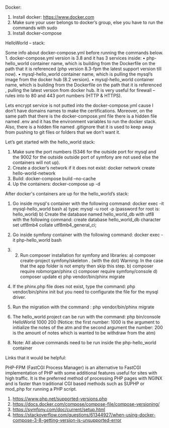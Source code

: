 
Docker:

1. Install docker: https://www.docker.com
2. Make sure your user belongs to docker’s group, else you have to run the commands with sudo
3. Install docker-compose 

HelloWorld – stack:

Some info about docker-compose.yml before running the commands below. 1. docker-compose.yml version is 3.8 and it has 3 services inside: • php-hello_world container name, which is building from the Dockerfile on the path that it is referenced (php version 8.3-fpm the latest support version till now). • mysql-hello_world container name, which is pulling the mysql’s image from the docker hub (8.2 version). • mysql-hello_world container name, which is building from the Dockerfile on the path that it is referenced , pulling the latest version from docker hub. It is very useful for firewall – rules into to 80 and 443 port numbers (HTTP & HTTPS).

Lets encrypt service is not putted into the docker-compose.yml cause I don’t have domains names to make the certifications. Moreover, on the same path that there is the docker-compose.yml file there is a hidden file named .env and it has the environment variables to run the docker stack. Also, there is a hidden file named .gitignore that it is used to keep away from pushing to git files or folders that we don’t want it.

Let’s get started with the hello_world stack:

1. Make sure the port numbers (5346 for the outside port for mysql and the 9002 for the outside outside port of symfony are not used else the containers will not up).
2. Create a docker’s network if it does not exist: docker network create hello-world-network
3. Build: docker-compose build –no-cache
4. Up the containers: docker-compose up -d

After docker's containers are up for the hello_world’s stack: 

1. Go inside mysql's container with the following command: docker exec -it mysql-hello_world bash
   a) type: mysql -u root -p   (password for root is: hello_world)
   b) Create the database named hello_world_db with utf8 with the following command: create database hello_world_db character set utf8mb4 collate utf8mb4_general_ci;
   
3. Go inside symfony container with the following command: docker exec -it php-hello_world bash

4. 2. Run composer installation for symfony and libraries:
      a) composer create-project symfony/skeleton .  (with the dot)  Warning: In the case that the app folder is not empty then skip this step.
      b) composer require robmorgan/phinx
      c) composer require symfony/console
      d) composer update
      e) php vendor/bin/phinx migrate 
      
5. If the phinx.php file does not exist, type the command: php vendor/bin/phinx init but you need to configurate the file for the mysql driver.

6. Run the migration with the command : php vendor/bin/phinx migrate 

7. The hello_world project can be run with the command: php bin/console HelloWorld 1000 200   (Notice: the first number: 1000 is the argument to initialize the notes of the atm and the second argument the number: 200 is the amount of notes which is wanted to be withdraw from the atm)

8) Note: All above commands need to be run inside the php-hello_world container


Links that it would be helpful:

PHP-FPM (FastCGI Process Manager) is an alternative to FastCGI implementation of PHP with some additional features useful for sites with high traffic. It is the preferred method of processing PHP pages with NGINX and is faster than traditional CGI based methods such as SUPHP or mod_php for running a PHP script.

1) https://www.php.net/supported-versions.php
2) https://docs.docker.com/compose/compose-file/compose-versioning/
3) https://symfony.com/doc/current/setup.html
4) https://stackoverflow.com/questions/61344927/when-using-docker-compose-3-8-getting-version-is-unsupported-error
